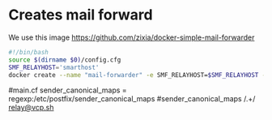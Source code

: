 # Creates mail forward
We use this image https://github.com/zixia/docker-simple-mail-forwarder

```` bash
#!/bin/bash
source $(dirname $0)/config.cfg
SMF_RELAYHOST='smarthost'
docker create --name "mail-forwarder" -e SMF_RELAYHOST=$SMF_RELAYHOST -e SMF_CONFIG="$SMF_CONFIG" -p 25:25 --link smarthost:smarthost zixia/simple-mail-forwarder

````

#main.cf
sender_canonical_maps = regexp:/etc/postfix/sender_canonical_maps
#sender_canonical_maps
/.+/  relay@vcp.sh

